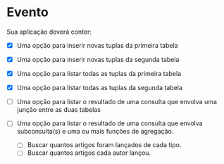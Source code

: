# Evento

Sua aplicação deverá conter:

- [X] Uma opção para inserir novas tuplas da primeira tabela
  
- [X] Uma opção para inserir novas tuplas da segunda tabela

- [X] Uma opção para listar todas as tuplas da primeira tabela

- [X] Uma opção para listar todas as tuplas da segunda tabela
 
- [ ] Uma opção para listar o resultado de uma consulta que envolva uma junção entre as duas tabelas

- [ ] Uma opção para listar o resultado de uma consulta que envolva subconsulta(s) e uma ou mais funções de agregação.

    - [ ] Buscar quantos artigos foram lançados de cada tipo.
    - [ ] Buscar quantos artigos cada autor lançou.